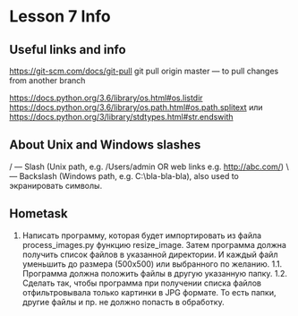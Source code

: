 # Lesson 7 Info

## Useful links and info

https://git-scm.com/docs/git-pull
git pull origin master — to pull changes from another branch

https://docs.python.org/3.6/library/os.html#os.listdir
https://docs.python.org/3.6/library/os.path.html#os.path.splitext
или
https://docs.python.org/3/library/stdtypes.html#str.endswith

## About Unix and Windows slashes
/ — Slash (Unix path, e.g. /Users/admin OR web links e.g. http://abc.com/)
\ — Backslash (Windows path, e.g. C:\bla-bla-bla), also used to экранировать символы.

## Hometask

1. Написать программу, которая будет импортировать из файла process_images.py функцию resize_image. 
   Затем программа должна получить список файлов в указанной директории. 
   И каждый файл уменьшить до размера (500х500) или выбранного по желанию. 
1.1. Программа должна положить файлы в другую указанную папку.
1.2. Сделать так, чтобы программа при получении списка файлов отфильтровывала только картинки в JPG формате. 
     То есть папки, другие файлы и пр. не должно попасть в обработку. 